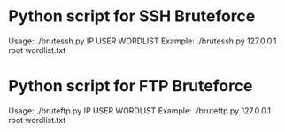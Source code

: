 # Python script for SSH Bruteforce

Usage: ./brutessh.py IP USER WORDLIST
Example: ./brutessh.py 127.0.0.1 root wordlist.txt

# Python script for FTP Bruteforce

Usage: ./bruteftp.py IP USER WORDLIST
Example: ./bruteftp.py 127.0.0.1 root wordlist.txt
